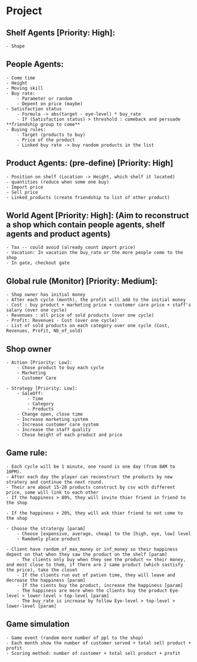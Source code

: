 # Project

## Shelf Agents [Priority: High]:
    - Shape

## People Agents:
    - Come time
    - Height
    - Moving skill
    - Buy rate:
        - Parameter or random
        - Depent on price (maybe)
    - Satisfaction status
        - Formula -> abs(target - eye-level) * buy_rate
        - If (Satisfaction status) > threshold : comeback and persuade **friendship group to come**
    - Buying rules:
        - Target (products to buy)
        - Price of the product
        - Linked buy rate -> buy random products in the list

## Product Agents: (pre-define) [Priority: High]
    - Position on shelf (Location -> Height, which shelf it located)
    - quantities (reduce when some one buy)
    - Import price
    - Sell price
    - Linked_products (create friendship to list of other product)

## World Agent [Priority: High]: (Aim to reconstruct a shop which contain people agents, shelf agents and product agents)
    - Tax -- could avoid (already count import price)
    - Vacation: In vacation the buy_rate or the more people come to the shop
    - In gate, checkout gate

## Global rule (Monitor) [Priority: Medium]:
    - Shop owner has initial money
    - After each cycle (month), the profit will add to the initial money
    - Cost : buy product + marketing price + customer care price + staff's salary (over one cycle)
    - Revenues : all price of sold products (over one cycle)
    - Profit: Revenues - Cost (over one cycle)
    - List of sold products on each category over one cycle (Cost, Revenues, Profit, Nb_of_sold)

## Shop owner
    - Action [Priority: Low]:
        - Chose product to buy each cycle
        - Marketing
        - Customer Care

    - Strategy [Priority: Low]:
        - SaleOff:
            - Time
            - Category
            - Products
        - Change open, close time
        - Increase marketing system
        - Increase customer care system
        - Increase the staff quality
        - Chose height of each product and price

## Game rule:
    - Each cycle will be 1 minute, one round is one day (from 8AM to 10PM).
    - After each day the player can reconstruct the products by new stratery and continue the next round.
    - Their are about 15-20 products construct by csv with different price, some will link to each other
    - If the happiness > 80%, they will invite thier friend in friend to the shop

    - If the happiness < 20%, they will ask thier friend to not come to the shop

    - Choose the stratergy [param]
        - Choose [expensive, average, cheap] to the [high, eye, low] level
        - Ramdomly place product

    - Client have random_of_max_money or inf_money so their happiness depent on that when they saw the product on the shelf [param]
        - The clients only buy when they see the product <= their money, and most close to them, if there are 2 same product (which sastisfy the price), take the closet
        - If the clients run out of patien time, they will leave and decrease the happiness [param]
        - If the cients buy the product, increase the happiness [param]
        - The happiness are more when the clients buy the product Eye-level > lower-level > top-level [param]
        - The buy_rate is increase by follow Eye-level > top-level > lower-level [param]

## Game simulation
    - Game event (random more number of ppl to the shop)
    - Each month show the number of customer served + total sell product + profit
    - Scoring method: number of customer + total sell product + profit
